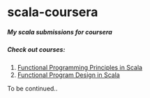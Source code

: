 # scala-coursera

##### My scala submissions for coursera

##### Check out courses:
1. [Functional Programming Principles in Scala](https://www.coursera.org/learn/progfun1)
2. [Functional Program Design in Scala](https://www.coursera.org/learn/progfun2)

To be continued..
